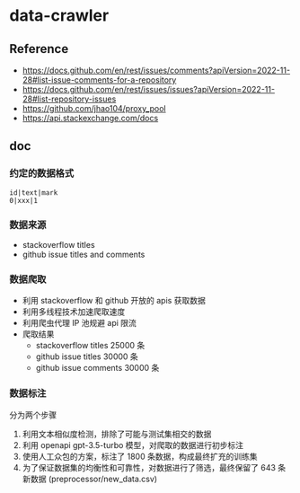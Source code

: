 # data-crawler

## Reference

- https://docs.github.com/en/rest/issues/comments?apiVersion=2022-11-28#list-issue-comments-for-a-repository
- https://docs.github.com/en/rest/issues/issues?apiVersion=2022-11-28#list-repository-issues
- https://github.com/jhao104/proxy_pool
- https://api.stackexchange.com/docs

## doc

### 约定的数据格式

```csv
id|text|mark
0|xxx|1
```

### 数据来源

- stackoverflow titles
- github issue titles and comments

### 数据爬取

- 利用 stackoverflow 和 github 开放的 apis 获取数据
- 利用多线程技术加速爬取速度
- 利用爬虫代理 IP 池规避 api 限流
- 爬取结果
  - stackoverflow titles 25000 条
  - github issue titles 30000 条
  - github issue comments 30000 条

### 数据标注

分为两个步骤

1. 利用文本相似度检测，排除了可能与测试集相交的数据
2. 利用 openapi gpt-3.5-turbo 模型，对爬取的数据进行初步标注
3. 使用人工众包的方案，标注了 1800 条数据，构成最终扩充的训练集
4. 为了保证数据集的均衡性和可靠性，对数据进行了筛选，最终保留了 643 条新数据 (preprocessor/new_data.csv)